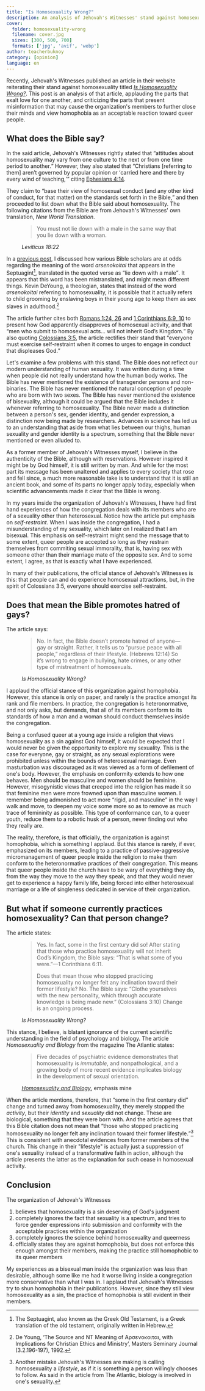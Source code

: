 ```yaml
---
title: "Is Homosexuality Wrong?"
description: An analysis of Jehovah's Witnesses' stand against homosexuality
cover:
  folder: homosexuality-wrong
  filename: cover.jpg
  sizes: [300, 500, 700]
  formats: ['jpg', 'avif', 'webp']
author: teacherbuknoy
category: [opinion]
language: en
---
```


Recently, Jehovah's Witnesses published an article in their website reiterating their stand against homosexuality titled [<cite>Is Homosexuality Wrong?</cite>](https://www.jw.org/en/bible-teachings/teenagers/ask/is-homosexuality-wrong/). This post is an analysis of that article, applauding the parts that exalt love for one another, and criticizing the parts that present misinformation that may cause the organization's members to further close their minds and view homophobia as an acceptable reaction toward queer people.

## What does the Bible say?

In the said article, Jehovah's Witnesses rightly stated that <q>attitudes about homosexuality may vary from one culture to the next or from one time period to another.</q> However, they also stated that <q>Christians [referring to them] aren’t governed by popular opinion or <q>carried here and there by every wind of teaching,</q></q> citing [Ephesians 4:14](https://www.biblegateway.com/passage/?search=Ephesians+4%3A14&version=NIV).

They claim to <q>base their view of homosexual conduct (and any other kind of conduct, for that matter) on the standards set forth in the Bible,</q> and then proceeded to list down what the Bible said about homosexuality. The following citations from the Bible are from Jehovah's Witnesses' own translation, <cite>New World Translation</cite>.

<figure class="quotation">
    <blockquote>
        <p>You must not lie down with a male in the same way that you lie down with a woman.</p>
    </blockquote>
    <figcaption>
        <cite>Leviticus 18:22</cite>
    </figcaption>
</figure>

In a [previous post](/blog/christian-homophobia/), I discussed how various Bible scholars are at odds regarding the meaning of the word <i>arsenokoitai</i> that appears in the Septuagint[^1], translated in the quoted verse as <q>lie down with a male</q>. It appears that this word has been mistranslated, and might mean different things. Kevin DeYoung, a theologian, states that instead of the word <i>arsenokoitai</i> referring to homosexuality, it is possible that it actually refers to child grooming by enslaving boys in their young age to keep them as sex slaves in adulthood.[^2]

The article further cites both [Romans 1:24, 26](https://www.biblegateway.com/passage/?search=Romans+1%3A24%2C+26&version=NIV) and [1 Corinthians 6:​9, 10](https://www.biblegateway.com/passage/?search=1+Corinthians+6&version=NIV) to present how God apparently disapproves of homosexual activity, and that <q>men who submit to homosexual acts&hellip; will not inherit God’s Kingdom.</q> By also quoting [Colossians 3:5](https://www.biblegateway.com/passage/?search=Col+3%3A5&version=NIV), the article rectifies their stand that <q>everyone must exercise self-restraint when it comes to urges to engage in conduct that displeases God.</q>

Let's examine a few problems with this stand. The Bible does not reflect our modern understanding of human sexuality. It was written during a time when people did not really understand how the human body works. The Bible has never mentioned the existence of transgender persons and non-binaries. The Bible has never mentioned the natural conception of people who are born with two sexes. The Bible has never mentioned the existence of bisexuality, although it could be argued that the Bible includes it whenever referring to homosexuality. The Bible never made a distinction between a person's sex, gender identity, and gender expression, a distinction now being made by researchers. Advances in science has led us to an understanding that aside from what lies between our thighs, human sexuality and gender identity is a spectrum, something that the Bible never mentioned or even alluded to.

As a former member of Jehovah's Witnesses myself, I believe in the authenticity of the Bible, although with reservations. However inspired it might be by God himself, it is still written by man. And while for the most part its message has been unaltered and applies to every society that rose and fell since, a much more reasonable take is to understand that it is still an ancient book, and some of its parts no longer apply today, especially when scientific advancements made it clear that the Bible is wrong.

In my years inside the organization of Jehovah's Witnesses, I have had first hand experiences of how the congregation deals with its members who are of a sexuality other than heterosexual. Notice how the article put emphasis on *self-restraint*. When I was inside the congregation, I had a misunderstanding of my sexuality, which later on I realized that I am bisexual. This emphasis on self-restraint might send the message that to some extent, queer people are accepted so long as they restrain themselves from commiting sexual immorality, that is, having sex with someone other than their marriage mate of the opposite sex. And to some extent, I agree, as that is exactly what I have experienced. 

In many of their publications, the official stance of Jehovah's Witnesses is this: that people can and do experience homosexual attractions, but, in the spirit of Colossians 3:5, everyone should exercise self-restraint.

## Does that mean the Bible promotes hatred of gays?

The article says:

<figure class="quotation">
    <blockquote>
        <p>No. In fact, the Bible doesn’t promote hatred of anyone​—gay or straight. Rather, it tells us to “pursue peace with all people,” regardless of their lifestyle. (Hebrews 12:14) So it’s wrong to engage in bullying, hate crimes, or any other type of mistreatment of homosexuals.</p>
    </blockquote>
    <figcaption>
        <cite>Is Homosexuality Wrong?</cite>
    </figcaption>
</figure>

I applaud the official stance of this organization against homophobia. However, this stance is only on paper, and rarely is the practice amongst its rank and file members. In practice, the congregation is heteronormative, and not only asks, but demands, that all of its members conform to its standards of how a man and a woman should conduct themselves inside the congregation.

Being a confused queer at a young age inside a religion that views homosexuality as a sin against God himself, it would be expected that I would never be given the opportunity to explore my sexuality. This is the case for everyone, gay or straight, as any sexual explorations were prohibited unless within the bounds of heterosexual marriage. Even masturbation was discouraged as it was viewed as a form of defilement of one's body. However, the emphasis on conformity extends to how one behaves. Men should be masculine and women should be feminine. However, misogynistic views that creeped into the religion has made it so that feminine men were more frowned upon than masculine women. I remember being admonished to act more <q>rigid, and masculine</q> in the way I walk and move, to deepen my voice some more so as to remove as much trace of femininity as possible. This type of conformance can, to a queer youth, reduce them to a robotic husk of a person, never finding out who they really are.

The reality, therefore, is that officially, the organization is against homophobia, which is something I applaud. But this stance is rarely, if ever, emphasized on its members, leading to a practice of passive-aggressive micromanagement of queer people inside the religion to make them conform to the heteronormative practices of their congregation. This means that queer people inside the church have to be wary of everything they do, from the way they move to the way they speak, and that they would never get to experience a happy family life, being forced into either heterosexual marriage or a life of singleness dedicated in service of their organization.

## But what if someone currently practices homosexuality? Can that person change?

The article states:

<figure class="quotation">
    <blockquote>
        <p>Yes. In fact, some in the first century did so! After stating that those who practice homosexuality will not inherit God’s Kingdom, the Bible says: “That is what some of you were.”​—1 Corinthians 6:​11.</p>
        <p>Does that mean those who stopped practicing homosexuality no longer felt any inclination toward their former lifestyle? No. The Bible says: “Clothe yourselves with the new personality, which through accurate knowledge is being made new.” (Colossians 3:​10) Change is an ongoing process.</p>
    </blockquote>
    <figcaption>
        <cite>Is Homosexuality Wrong?</cite>
    </figcaption>
</figure>

This stance, I believe, is blatant ignorance of the current scientific understanding in the field of psychology and biology. The article <cite>Homosexuality and Biology</cite> from the magazine The Atlantic states:

<figure class="quotation">
    <blockquote>
        <p>Five decades of psychiatric evidence demonstrates that homosexuality is <em>immutable</em>, and nonpathological, and a growing body of more recent evidence implicates biology in the development of sexual orientation.</p>
    </blockquote>
    <figcaption>
        <a href="https://www.theatlantic.com/magazine/archive/1993/03/homosexuality-and-biology/304683/"><cite>Homosexuality and Biology</cite></a>, emphasis mine
    </figcaption>
</figure>

When the article mentions, therefore, that <q>some in the first century did</q> change and turned away from homosexuality, they merely stopped the *activity*, but their *identity* and *sexuality* did not change. These are biological, something that they were born with. And the article agrees that this Bible citation does not mean that <q>those who stopped practicing homosexuality no longer felt any inclination toward their former lifestyle.</q>[^3] This is consistent with anecdotal evidences from former members of the church. This change in their "lifestyle" is actually just a suppression of one's sexuality instead of a transformative faith in action, although the article presents the latter as the explanation for such cease in homosexual activity.

## Conclusion

The organization of Jehovah's Witnesses

1. believes that homosexuality is a sin deserving of God's judgment
1. completely ignores the fact that sexuality is a spectrum, and tries to force gender expressions into submission and conformity with the acceptable practices within the organization
1. completely ignores the science behind homosexuality and queerness
1. officially states they are against homophobia, but does not enforce this enough amongst their members, making the practice still homophobic to its queer members

My experiences as a bisexual man inside the organization was less than desirable, although some like me had it worse living inside a congregation more conservative than what I was in. I applaud that Jehovah's Witnesses try to shun homophobia in their publications. However, since they still view homosexuality as a sin, the practice of homophobia is still evident in their members.

[^1]: The Septuagint, also known as the Greek Old Testament, is a Greek translation of the old testament, originally written in Hebrew.
[^2]: De Young, ‘The Source and NT Meaning of Αρσενοκοιται, with Implications for Christian Ethics and Ministry’, Masters Seminary Journal (3.2.196-197), 1992.
[^3]: Another mistake Jehovah's Witnesses are making is calling homosexuality a <i>lifestyle</i>, as if it is something a person willingly chooses to follow. As said in the article from The Atlantic, biology is involved in one's sexuality.